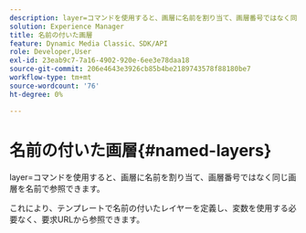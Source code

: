 ```yaml
---
description: layer=コマンドを使用すると、画層に名前を割り当て、画層番号ではなく同じ画層を名前で参照できます。
solution: Experience Manager
title: 名前の付いた画層
feature: Dynamic Media Classic、SDK/API
role: Developer,User
exl-id: 23eab9c7-7a16-4902-920e-6ee3e78daa18
source-git-commit: 206e4643e3926cb85b4be2189743578f88180be7
workflow-type: tm+mt
source-wordcount: '76'
ht-degree: 0%

---
```


# 名前の付いた画層{#named-layers}

layer=コマンドを使用すると、画層に名前を割り当て、画層番号ではなく同じ画層を名前で参照できます。

これにより、テンプレートで名前の付いたレイヤーを定義し、変数を使用する必要なく、要求URLから参照できます。
